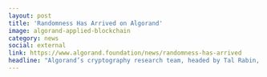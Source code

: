 ```yaml
---
layout: post
title: 'Randomness Has Arrived on Algorand'
image: algorand-applied-blockchain
category: news
social: external
link: https://www.algorand.foundation/news/randomness-has-arrived
headline: "Algorand’s cryptography research team, headed by Tal Rabin, together with Applied Blockchain, has developed a VRF Oracle to bring randomness to the Algorand blockchain. Applied Blockchain’s role involved developing and deploying a beacon service that posts VRF proofs to a Smart Contract developed by Algorand."
---
```

